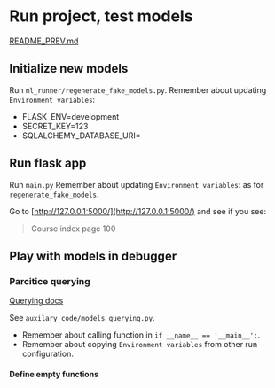 # Run project, test models

[README_PREV.md](./README_PREV.md)

## Initialize new models
Run `ml_runner/regenerate_fake_models.py`.
Remember about updating `Environment variables`:
* FLASK_ENV=development
* SECRET_KEY=123
* SQLALCHEMY_DATABASE_URI=<sent in zoom>

## Run flask app
Run `main.py`
Remember about updating `Environment variables`: as for `regenerate_fake_models`.

Go to [http://127.0.0.1:5000/](http://127.0.0.1:5000/) and see if you see:
> Course index page 100

## Play with models in debugger

### Parcitice querying
[Querying docs](https://flask-sqlalchemy.palletsprojects.com/en/2.x/queries/#querying-records)

See `auxilary_code/models_querying.py`.
* Remember about calling function in `if __name__ == '__main__':`.
* Remember about copying `Environment variables` from other run configuration.

#### Define empty functions
